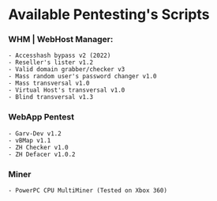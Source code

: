 # Available Pentesting's Scripts
###  WHM | WebHost Manager:
    - Accesshash bypass v2 (2022)
    - Reseller's lister v1.2
    - Valid domain grabber/checker v3
    - Mass random user's password changer v1.0
    - Mass transversal v1.0
    - Virtual Host's transversal v1.0
    - Blind transversal v1.3
    
###  WebApp Pentest
    - Garv-Dev v1.2
    - vBMap v1.1
    - ZH Checker v1.0
    - ZH Defacer v1.0.2
    
###  Miner
    - PowerPC CPU MultiMiner (Tested on Xbox 360)
